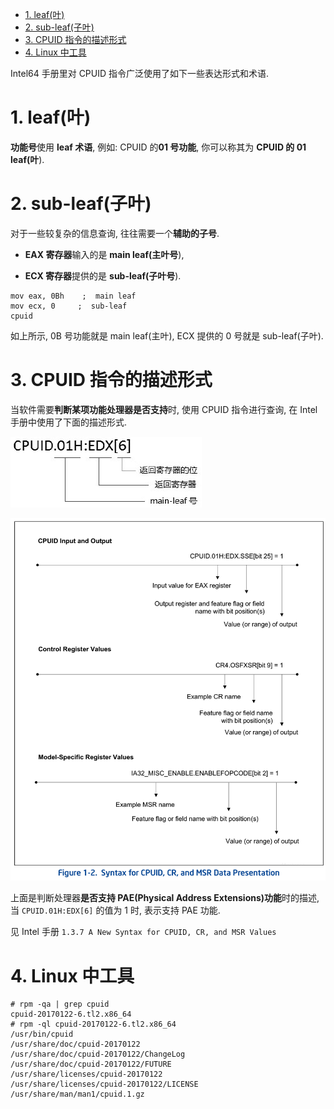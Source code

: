 <!-- @import "[TOC]" {cmd="toc" depthFrom=1 depthTo=6 orderedList=false} -->

<!-- code_chunk_output -->

- [1. leaf(叶)](#1-leaf叶)
- [2. sub-leaf(子叶)](#2-sub-leaf子叶)
- [3. CPUID 指令的描述形式](#3-cpuid-指令的描述形式)
- [4. Linux 中工具](#4-linux-中工具)

<!-- /code_chunk_output -->

Intel64 手册里对 CPUID 指令广泛使用了如下一些表达形式和术语.

# 1. leaf(叶)

**功能号**使用 **leaf 术语**, 例如: CPUID 的**01 号功能**, 你可以称其为 **CPUID 的 01 leaf(叶**).

# 2. sub-leaf(子叶)

对于一些较复杂的信息查询, 往往需要一个**辅助的子号**.

* **EAX 寄存器**输入的是 **main leaf(主叶号**),

* **ECX 寄存器**提供的是 **sub-leaf(子叶号**).

```assembly
mov eax, 0Bh    ;  main leaf
mov ecx, 0     ;  sub-leaf
cpuid
```

如上所示, 0B 号功能就是 main leaf(主叶), ECX 提供的 0 号就是 sub-leaf(子叶).

# 3. CPUID 指令的描述形式

当软件需要**判断某项功能处理器是否支持**时, 使用 CPUID 指令进行查询, 在 Intel 手册中使用了下面的描述形式.

![config](./images/1.png)

![2020-03-09-09-03-59.png](./images/2020-03-09-09-03-59.png)

上面是判断处理器**是否支持 PAE(Physical Address Extensions)功能**时的描述, 当 `CPUID.01H:EDX[6]` 的值为 1 时, 表示支持 PAE 功能.

见 Intel 手册 `1.3.7 A New Syntax for CPUID, CR, and MSR Values`

# 4. Linux 中工具

```
# rpm -qa | grep cpuid
cpuid-20170122-6.tl2.x86_64
# rpm -ql cpuid-20170122-6.tl2.x86_64
/usr/bin/cpuid
/usr/share/doc/cpuid-20170122
/usr/share/doc/cpuid-20170122/ChangeLog
/usr/share/doc/cpuid-20170122/FUTURE
/usr/share/licenses/cpuid-20170122
/usr/share/licenses/cpuid-20170122/LICENSE
/usr/share/man/man1/cpuid.1.gz
```
